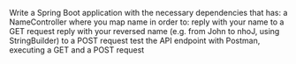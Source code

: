 Write a Spring Boot application with the necessary dependencies that has:
a NameController where you map name in order to:
reply with your name to a GET request
reply with your reversed name (e.g. from John to nhoJ, using StringBuilder) to a POST request
test the API endpoint with Postman, executing a GET and a POST request
